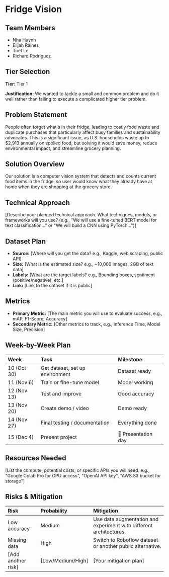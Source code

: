 # Fridge Vision

## Team Members

- Nha Huynh
- Elijah Raines
- Triet Le
- Richard Rodriguez

## Tier Selection

**Tier:** Tier 1

**Justification:** We wanted to tackle a small and common problem and do it well rather than failing to execute a complicated higher tier problem.

## Problem Statement

People often forget what's in their fridge, leading to costly food waste and duplicate purchases that particularly affect busy families and sustainability advocates. This is a significant issue, as U.S. households waste up to $2,913 annually on spoiled food, but solving it would save money, reduce environmental impact, and streamline grocery planning.

## Solution Overview

Our solution is a computer vision system that detects and counts current food items in the fridge, so user would know what they already have at home when they are shopping at the grocery store.

## Technical Approach

[Describe your planned technical approach. What techniques, models, or frameworks will you use? (e.g., "We will use a fine-tuned BERT model for text classification..." or "We will build a CNN using PyTorch...")]

## Dataset Plan

- **Source:** [Where will you get the data? e.g., Kaggle, web scraping, public API]
- **Size:** [What is the estimated size? e.g., ~10,000 images, 2GB of text data]
- **Labels:** [What are the target labels? e.g., Bounding boxes, sentiment (positive/negative), etc.]
- **Link:** [Link to the dataset if it is public]

## Metrics

- **Primary Metric:** [The main metric you will use to evaluate success, e.g., mAP, F1-Score, Accuracy]
- **Secondary Metric:** [Other metrics to track, e.g., Inference Time, Model Size, Precision]

## Week-by-Week Plan

| Week        | Task                            | Milestone           |
| :---------- | :------------------------------ | :------------------ |
| 10 (Oct 30) | Get dataset, set up environment | Dataset ready       |
| 11 (Nov 6)  | Train or fine-tune model        | Model working       |
| 12 (Nov 13) | Test and improve                | Good accuracy       |
| 13 (Nov 20) | Create demo / video             | Demo ready          |
| 14 (Nov 27) | Final testing / documentation   | Everything done     |
| 15 (Dec 4)  | Present project                 | 🎉 Presentation day |

## Resources Needed

[List the compute, potential costs, or specific APIs you will need. e.g., "Google Colab Pro for GPU access", "OpenAI API key", "AWS S3 bucket for storage"]

## Risks & Mitigation

| Risk               | Probability       | Mitigation                                                         |
| :----------------- | :---------------- | :----------------------------------------------------------------- |
| Low accuracy       | Medium            | Use data augmentation and experiment with different architectures. |
| Missing data       | High              | Switch to Roboflow dataset or another public alternative.          |
| [Add another risk] | [Low/Medium/High] | [Your mitigation plan]                                             |
